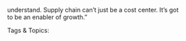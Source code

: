 understand. Supply chain can’t just be a cost center. It’s got  
to be an enabler of growth.”

   Tags & Topics:
   